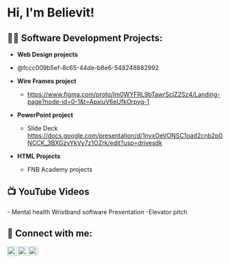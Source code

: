 <h1>Hi, I'm Believit!</h1>

<h2>👨‍💻 Software Development Projects:</h2>

- <b>Web Design projects</b>
- @fccc009b5ef-8c65-44de-b8e6-548248882992 
- <b>Wire Frames project</b>
  - https://www.figma.com/proto/Im0WYFRL9bTawrScjZ2Sz4/Landing-page?node-id=0-1&t=ApxiuV6eUfkOrpvg-1 
- <b>PowerPoint project</b>
  - Slide Deck https://docs.google.com/presentation/d/1nyxOeVONSC1oad2cnb2p0NCCK_3BXGzyYkVy7z1OZrk/edit?usp=drivesdk 

- <b>HTML Projects</b>
  - FNB Academy projects
<h2>📺 YouTube Videos</h2>
- Mental health Wristband software Presentation
-Elevator pitch 
<h2> 🤳 Connect with me:</h2>

[<img align="left" alt="JoshMadakor | YouTube" width="22px" src="https://cdn.jsdelivr.net/npm/simple-icons@v3/icons/youtube.svg" />][youtube]
[<img align="left" alt="JoshMadakor | LinkedIn" width="22px" src="https://cdn.jsdelivr.net/npm/simple-icons@v3/icons/linkedin.svg" />][linkedin]
[<img align="left" alt="JoshMadakor | Instagram" width="22px" src="https://cdn.jsdelivr.net/npm/simple-icons@v3/icons/instagram.svg" />][instagram]


[youtube]: https://www.youtube.com/c/noxolongwenya
[instagram]: https://www.instagram.com/noxolongwenya/
[linkedin]: https://linkedin.com/in/noxolongwenya

<!--
**joshmadakor1/joshmadakor1** is a ✨ _special_ ✨ repository because its `README.md` (this file) appears on your GitHub profile.

Here are some ideas to get you started:

- 🔭 I’m currently working on ...
- 🌱 I’m currently learning ...
- 👯 I’m looking to collaborate on ...
- 🤔 I’m looking for help with ...
- 💬 Ask me about ...
- 📫 How to reach me: ...
- 😄 Pronouns: ...
- ⚡ Fun fact: ...
-->
